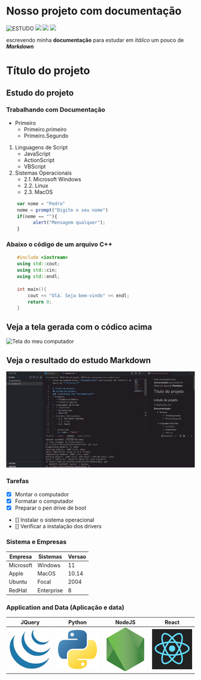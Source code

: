 # Nosso projeto com documentação

![ESTUDO](https://img.shields.io/badge/estudo-markdown-green)
![](https://img.shields.io/badge/vers%C3%A3o-1.0.0.1-orange)
![](https://img.shields.io/badge/script-JavaScript-red)
[![](https://img.shields.io/github/watchers/fernandomiranda/esrudomarkdown?label=fernando&logoColor=blue&style=social)](https://www.instagram.com)

 escrevendo minha **documentação** para estudar em *itálico* um 
pouco de ***Markdown*** 

# Título do projeto
## Estudo do projeto
### Trabalhando com **Documentação** 
* Primeiro
   * Primeiro.primeiro
   * Primeiro.Segundo
1. Linguagens de Script
   * JavaScript
   * ActionScript
   * VBScript
2. Sistemas Operacionais
   - 2.1. Microsoft Windows
   - 2.2. Linux
   - 2.3. MacOS

``` javascript
    var nome = "Pedro"
    nome = prompt("Digite o seu nome")
    if(nome == ""){
          alert("Mensagem qualquer");
    }
```
### Abaixo o código de um arquivo C++

```c++
    #include <iostream>
    using std::cout;
    using std::cin;
    using std::endl;

    int main(){
        cout << "Olá. Seja bem-vindo" << endl;
        return 0;
    }
```

## Veja a tela gerada com o códico acima
![Tela do meu computador](https://images.unsplash.com/photo-1488590528505-98d2b5aba04b?ixid=MnwxMjA3fDB8MHxwaG90by1wYWdlfHx8fGVufDB8fHx8&ixlib=rb-1.2.1&auto=format&fit=crop&w=1050&q=80)


## Veja o resultado do estudo Markdown
![Tela do VSCode](Print.PNG)

### Tarefas 

- [X] Montar o computador
- [X] Formatar o computador
- [X] Preparar o pen drive de boot 
- [] Instalar o sistema operacional
- [] Verificar a instalação dos drivers
    
### Sistema e Empresas 

Empresa | Sistemas | Versao
--------|----------|--------
Microsoft|Windows  | 11
Apple  | MacOS  | 10.14
Ubuntu | Focal | 2004
RedHat | Enterprise | 8


### Application and Data (Aplicação e data) 

JQuery|Python|NodeJS|React
------|------|------|------
![](img1.jpg)|![](img2.png)|![](img3.png)|![](img4.png) 